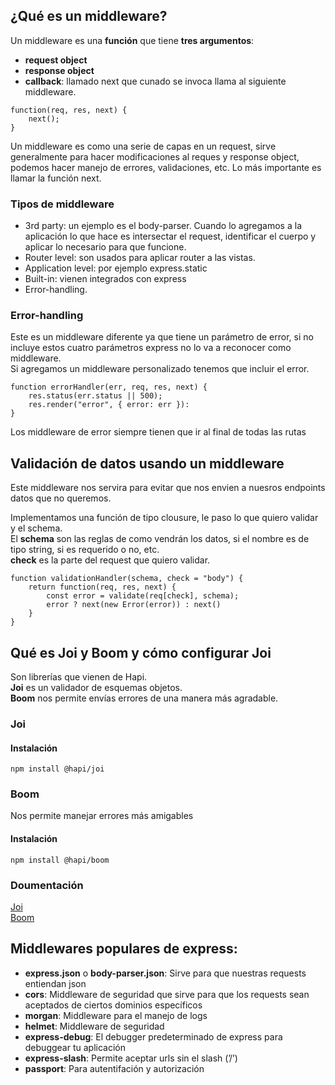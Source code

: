 ## ¿Qué es un middleware?  

Un middleware es una **función** que tiene **tres argumentos**:  
- **request object**
- **response object**
- **callback**: llamado next que cunado se invoca llama al siguiente middleware.

```
function(req, res, next) {
	next();
}
```
Un middleware es como una serie de capas en un request, sirve generalmente para hacer modificaciones al reques y response object, podemos hacer manejo de errores, validaciones, etc. Lo más importante es llamar la función next.  

### Tipos de middleware
- 3rd party: un ejemplo es el body-parser. Cuando lo agregamos a la aplicación lo que hace es intersectar el request, identificar el cuerpo y aplicar lo necesario para que funcione.
- Router level: son usados para aplicar router a las vistas.
- Application level: por ejemplo express.static
- Built-in: vienen integrados con express
- Error-handling.

### Error-handling
Este es un middleware diferente ya que tiene un parámetro de error, si no incluye estos cuatro parámetros express no lo va a reconocer como middleware.  
Si agregamos un middleware personalizado tenemos que incluir el error.

```
function errorHandler(err, req, res, next) {
	res.status(err.status || 500);
	res.render("error", { error: err }):
}
```

Los middleware de error siempre tienen que ir al final de todas las rutas

## Validación de datos usando un middleware

Este middleware nos servira para evitar que nos envien a nuesros endpoints datos que no queremos.

Implementamos una función de tipo clousure, le paso lo que quiero validar y el schema.  
El **schema** son las reglas de como vendrán los datos, si el nombre es de tipo string, si es requerido o no, etc.  
**check** es la parte del request que quiero validar.

```
function validationHandler(schema, check = "body") {
	return function(req, res, next) {
		const error = validate(req[check], schema);
		error ? next(new Error(error)) : next()
	}
}
```

## Qué es Joi y Boom y cómo configurar Joi
Son librerías que vienen de Hapi.  
**Joi** es un validador de esquemas objetos.  
**Boom** nos permite envías errores de una manera más agradable.  

### Joi
#### Instalación
```
npm install @hapi/joi
```


### Boom
Nos permite manejar errores más amigables

#### Instalación
```
npm install @hapi/boom
```

### Doumentación
[Joi](https://hapi.dev/module/joi/)  
[Boom](https://hapi.dev/module/boom/)

## Middlewares populares de express:

- **express.json** o **body-parser.json**: Sirve para que nuestras requests entiendan json
- **cors**: Middleware de seguridad que sirve para que los requests sean aceptados de ciertos dominios específicos
- **morgan**: Middleware para el manejo de logs
- **helmet**: Middleware de seguridad
- **express-debug**: El debugger predeterminado de express para debuggear tu aplicación
- **express-slash**: Permite aceptar urls sin el slash (’/’)
- **passport**: Para autentifación y autorización
